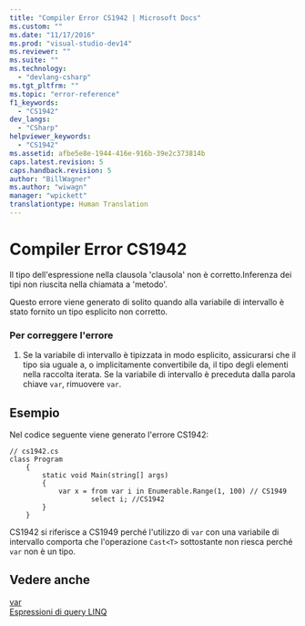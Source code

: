 ```yaml
---
title: "Compiler Error CS1942 | Microsoft Docs"
ms.custom: ""
ms.date: "11/17/2016"
ms.prod: "visual-studio-dev14"
ms.reviewer: ""
ms.suite: ""
ms.technology: 
  - "devlang-csharp"
ms.tgt_pltfrm: ""
ms.topic: "error-reference"
f1_keywords: 
  - "CS1942"
dev_langs: 
  - "CSharp"
helpviewer_keywords: 
  - "CS1942"
ms.assetid: afbe5e8e-1944-416e-916b-39e2c373814b
caps.latest.revision: 5
caps.handback.revision: 5
author: "BillWagner"
ms.author: "wiwagn"
manager: "wpickett"
translationtype: Human Translation
---
```

# Compiler Error CS1942
Il tipo dell'espressione nella clausola 'clausola' non è corretto.Inferenza dei tipi non riuscita nella chiamata a 'metodo'.  
  
 Questo errore viene generato di solito quando alla variabile di intervallo è stato fornito un tipo esplicito non corretto.  
  
### Per correggere l'errore  
  
1.  Se la variabile di intervallo è tipizzata in modo esplicito, assicurarsi che il tipo sia uguale a, o implicitamente convertibile da, il tipo degli elementi nella raccolta iterata.  Se la variabile di intervallo è preceduta dalla parola chiave `var`, rimuovere `var`.  
  
## Esempio  
 Nel codice seguente viene generato l'errore CS1942:  
  
```  
// cs1942.cs  
class Program  
    {  
        static void Main(string[] args)  
        {  
            var x = from var i in Enumerable.Range(1, 100) // CS1949  
                    select i; //CS1942  
        }  
    }  
```  
  
 CS1942 si riferisce a CS1949 perché l'utilizzo di `var` con una variabile di intervallo comporta che l'operazione `Cast<T>` sottostante non riesca perché `var` non è un tipo.  
  
## Vedere anche  
 [var](../../../csharp/language-reference/keywords/var.md)   
 [Espressioni di query LINQ](../../../csharp/programming-guide/linq-query-expressions/index.md)